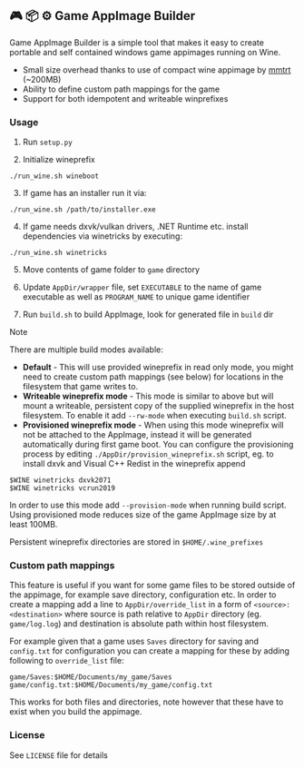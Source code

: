 ## :video_game: :package: :gear: Game AppImage Builder

Game AppImage Builder is a simple tool that makes it easy to create portable and self contained windows game appimages running on Wine.

- Small size overhead thanks to use of compact wine appimage by [mmtrt](https://github.com/mmtrt/WINE_AppImage) (~200MB)
- Ability to define custom path mappings for the game
- Support for both idempotent and writeable winprefixes

### Usage

1. Run `setup.py` 

2. Initialize wineprefix 
```
./run_wine.sh wineboot
```
3. If game has an installer run it via:
```
./run_wine.sh /path/to/installer.exe
```
4. If game needs dxvk/vulkan drivers, .NET Runtime etc. install dependencies via winetricks by executing:
```
./run_wine.sh winetricks
```

5. Move contents of game folder to `game` directory

6. Update `AppDir/wrapper` file, set `EXECUTABLE` to the name of game executable as well as `PROGRAM_NAME` to unique game identifier

7. Run `build.sh` to build AppImage, look for generated file in `build` dir

> [!NOTE]
> There are multiple build modes available:
> - __Default__ - This will use provided wineprefix in read only mode, you might need to create custom path mappings (see below) for locations in the filesystem that game writes to.
> - __Writeable wineprefix mode__ - This mode is similar to above but will mount a writeable, persistent copy of the supplied wineprefix in the host filesystem. To enable it add `--rw-mode` when executing `build.sh` script.
> - __Provisioned wineprefix mode__ - When using this mode wineprefix will not be attached to the AppImage, instead it will be generated automatically during first game boot. You can configure the provisioning process by editing `./AppDir/provision_wineprefix.sh` script, eg. to install dxvk and Visual C++ Redist in the wineprefix append 
> ```
> $WINE winetricks dxvk2071 
> $WINE winetricks vcrun2019
> ```
> In order to use this mode add `--provision-mode` when running build script. Using provisioned mode reduces size of the game AppImage size by at least 100MB.
 
Persistent wineprefix directories are stored in `$HOME/.wine_prefixes`
### Custom path mappings

This feature is useful if you want for some game files to be stored outside of the appimage, for example save directory, configuration etc.
In order to create a mapping add a line to `AppDir/override_list` in a form of `<source>:<destination>` where source is path relative to `AppDir` directory (eg. `game/log.log`) and destination is absolute path within host filesystem.

For example given that a game uses `Saves` directory for saving and `config.txt` for configuration you can create a mapping for these by adding following to `override_list` file:

```
game/Saves:$HOME/Documents/my_game/Saves
game/config.txt:$HOME/Documents/my_game/config.txt
```

This works for both files and directories, note however that these have to exist when you build the appimage.

### License
See `LICENSE` file for details
